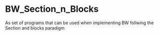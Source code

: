 # BW_Section_n_Blocks
As set of programs that can be used when implementing BW follwing the Section and blocks paradigm
